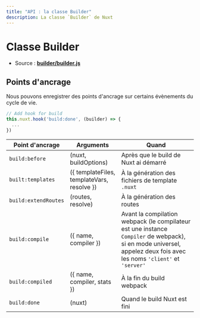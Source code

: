 ```yaml
---
title: "API : la classe Builder"
description: La classe `Builder` de Nuxt
---
```


# Classe Builder

- Source : **[builder/builder.js](https://github.com/nuxt/nuxt.js/tree/dev/packages/builder/src/builder.js)**

## Points d'ancrage

Nous pouvons enregistrer des points d'ancrage sur certains évènements du cycle de vie.

```js
// Add hook for build
this.nuxt.hook('build:done', (builder) => {
  ...
})
```

Point d'ancrage      | Arguments                                  | Quand
---------------------|--------------------------------------------|---------------------------------------------------------------------------------------------------------------------------------------------------------------------
`build:before`       | (nuxt, buildOptions)                       | Après que le build de Nuxt ai démarré
`built:templates`    | ({ templateFiles, templateVars, resolve }) | À la génération des fichiers de template `.nuxt`
`build:extendRoutes` | (routes, resolve)                          | À la génération des routes
`build:compile`      | ({ name, compiler })                       | Avant la compilation webpack (le compilateur est une instance `Compiler` de webpack), si en mode universel, appelez deux fois avec les noms `'client'` et `'server'`
`build:compiled`     | ({ name, compiler, stats })                | À la fin du build webpack
`build:done`         | (nuxt)                                     | Quand le build Nuxt est fini
